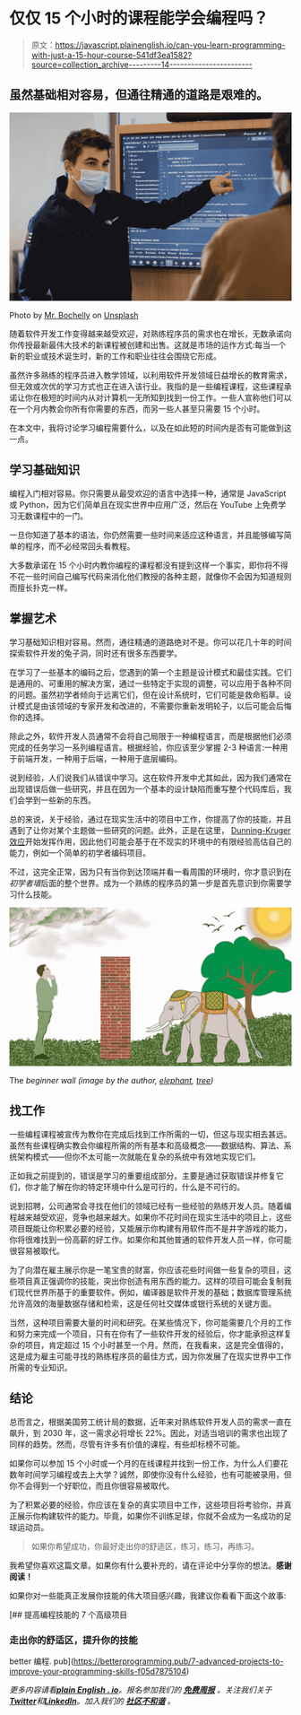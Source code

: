 # 仅仅 15 个小时的课程能学会编程吗？

> 原文：<https://javascript.plainenglish.io/can-you-learn-programming-with-just-a-15-hour-course-541df3ea1582?source=collection_archive---------14----------------------->

## 虽然基础相对容易，但通往精通的道路是艰难的。

![](img/52d505ea11155bf2f5b3a3fcd6d757b1.png)

Photo by [Mr. Bochelly](https://unsplash.com/@bochelly?utm_source=medium&utm_medium=referral) on [Unsplash](https://unsplash.com?utm_source=medium&utm_medium=referral)

随着软件开发工作变得越来越受欢迎，对熟练程序员的需求也在增长，无数承诺向你传授最新最伟大技术的新课程被创建和出售。这就是市场的运作方式:每当一个新的职业或技术诞生时，新的工作和职业往往会围绕它形成。

虽然许多熟练的程序员进入教学领域，以利用软件开发领域日益增长的教育需求，但无效或次优的学习方式也正在进入该行业。我指的是一些编程课程，这些课程承诺让你在极短的时间内从对计算机一无所知到找到一份工作。一些人宣称他们可以在一个月内教会你所有你需要的东西，而另一些人甚至只需要 15 个小时。

在本文中，我将讨论学习编程需要什么，以及在如此短的时间内是否有可能做到这一点。

## 学习基础知识

编程入门相对容易。你只需要从最受欢迎的语言中选择一种，通常是 JavaScript 或 Python，因为它们简单且在现实世界中应用广泛，然后在 YouTube 上免费学习无数课程中的一门。

一旦你知道了基本的语法，你仍然需要一些时间来适应这种语言，并且能够编写简单的程序，而不必经常回头看教程。

大多数承诺在 15 个小时内教你编程的课程都没有提到这样一个事实，即你将不得不花一些时间自己编写代码来消化他们教授的各种主题，就像你不会因为知道规则而擅长扑克一样。

## 掌握艺术

学习基础知识相对容易。然而，通往精通的道路绝对不是。你可以花几十年的时间探索软件开发的兔子洞，同时还有很多东西要学。

在学习了一些基本的编码之后，您遇到的第一个主题是设计模式和最佳实践。它们是通用的、可重用的解决方案，通过一些特定于实现的调整，可以应用于各种不同的问题。虽然初学者倾向于远离它们，但在设计系统时，它们可能是救命稻草。设计模式是由该领域的专家开发和改进的，不需要你重新发明轮子，以后可能会后悔你的选择。

除此之外，软件开发人员通常不会将自己局限于一种编程语言，而是根据他们必须完成的任务学习一系列编程语言。根据经验，你应该至少掌握 2-3 种语言:一种用于前端开发，一种用于后端，一种用于底层编码。

说到经验，人们说我们从错误中学习。这在软件开发中尤其如此，因为我们通常在出现错误后做一些研究，并且在因为一个基本的设计缺陷而重写整个代码库后，我们会学到一些新的东西。

总的来说，关于经验，通过在现实生活中的项目中工作，你提高了你的技能，并且遇到了让你对某个主题做一些研究的问题。此外，正是在这里， [Dunning-Kruger 效应](https://en.wikipedia.org/wiki/Dunning%E2%80%93Kruger_effect)开始发挥作用，因此他们可能会基于在不现实的环境中的有限经验高估自己的能力，例如一个简单的初学者编码项目。

不过，这完全正常，因为只有当你到达顶端并看一看周围的环境时，你才意识到在*初学者墙*后面的整个世界。成为一个熟练的程序员的第一步是首先意识到你需要学习什么技能。

![](img/ab4a50476856668cfba47ead20be265d.png)

The *beginner wall (image by the author,* [*elephant*](https://commons.wikimedia.org/wiki/File:Mughal_Elephant.png)*,* [*tree*](https://commons.wikimedia.org/wiki/File:Tree_drawing.png)*)*

## 找工作

一些编程课程被宣传为教你在完成后找到工作所需的一切，但这与现实相去甚远。虽然有些课程确实教会你编程所需的所有基本和高级概念——数据结构、算法、系统架构模式——但你不太可能一次就能在复杂的系统中有效地实现它们。

正如我之前提到的，错误是学习的重要组成部分。主要是通过获取错误并修复它们，你才能了解在你的特定环境中什么是可行的，什么是不可行的。

说到招聘，公司通常会寻找在他们的领域已经有一些经验的熟练开发人员。随着编程越来越受欢迎，竞争也越来越大。如果你不花时间在现实生活中的项目上，这些项目既能让你积累必要的经验，又能展示你构建有用软件而不是井字游戏的能力，你将很难找到一份高薪的好工作。如果你和其他普通的软件开发人员一样，你可能很容易被取代。

为了向潜在雇主展示你是一笔宝贵的财富，你应该花些时间做一些复杂的项目，这些项目真正强调你的技能，突出你创造有用东西的能力。这样的项目可能会复制我们现代世界所基于的重要软件。例如，编译器是软件开发的基础；数据库管理系统允许高效的海量数据存储和检索，这是任何社交媒体或银行系统的关键方面。

当然，这种项目需要大量的时间和研究。在某些情况下，你可能需要几个月的工作和努力来完成一个项目，只有在你有了一些软件开发的经验后，你才能承担这样复杂的项目，肯定超过 15 个小时甚至一个月。然而，在我看来，这是完全值得的，这是成为雇主可能寻找的熟练程序员的最佳方式，因为你发展了在现实世界中工作所需的专业知识。

## 结论

总而言之，根据美国劳工统计局的数据，近年来对熟练软件开发人员的需求一直在飙升，到 2030 年，这一需求必将增长 22%。因此，对适当培训的需求也出现了同样的趋势。然而，尽管有许多有价值的课程，有些却标榜不可能。

如果你可以参加 15 个小时或一个月的在线课程并找到一份工作，为什么人们要花数年时间学习编程或去上大学？诚然，即使你没有什么经验，也有可能被录用，但你不会得到一个好职位，而且你很容易被取代。

为了积累必要的经验，你应该在复杂的真实项目中工作，这些项目将考验你，并真正展示你构建软件的能力。毕竟，如果你不训练足球，你就不会成为一名成功的足球运动员。

> 如果你希望成功，你最好走出你的舒适区，练习，练习，再练习。

我希望你喜欢这篇文章。如果你有什么要补充的，请在评论中分享你的想法。**感谢阅读！**

如果你对一些能真正发展你技能的伟大项目感兴趣，我建议你看看下面这个故事:

[](https://betterprogramming.pub/7-advanced-projects-to-improve-your-programming-skills-f05d7875104) [## 提高编程技能的 7 个高级项目

### 走出你的舒适区，提升你的技能

better 编程. pub](https://betterprogramming.pub/7-advanced-projects-to-improve-your-programming-skills-f05d7875104) 

*更多内容请看*[***plain English . io***](https://plainenglish.io/)*。报名参加我们的* [***免费周报***](http://newsletter.plainenglish.io/) *。关注我们关于*[***Twitter***](https://twitter.com/inPlainEngHQ)*和*[***LinkedIn***](https://www.linkedin.com/company/inplainenglish/)*。加入我们的* [***社区不和谐***](https://discord.gg/GtDtUAvyhW) *。*